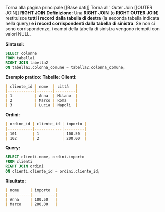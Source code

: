 Torna alla pagina principale [[Base dati]]
Torna all' Outer Join [[OUTER JOIN]]
**RIGHT JOIN**
**Definizione:**
Una **RIGHT JOIN** (o **RIGHT OUTER JOIN**) restituisce **tutti i record dalla tabella di destra** (la seconda tabella indicata nella query) **e i record corrispondenti dalla tabella di sinistra**. Se non ci sono corrispondenze, i campi della tabella di sinistra vengono riempiti con valori NULL.

**Sintassi:**
```sql
SELECT colonne
FROM tabella1
RIGHT JOIN tabella2
ON tabella1.colonna_comune = tabella2.colonna_comune;
```

**Esempio pratico:**
**Tabelle:**
**Clienti:**
```markdown
| cliente_id | nome  | città   |
|------------|-------|---------|
| 1          | Anna  | Milano  |
| 2          | Marco | Roma    |
| 3          | Lucia | Napoli  |
```

**Ordini:**
```markdown
| ordine_id | cliente_id | importo |
|-----------|------------|---------|
| 101       | 1          | 100.50  |
| 102       | 2          | 200.00  |
```

**Query:**
```sql
SELECT clienti.nome, ordini.importo
FROM clienti
RIGHT JOIN ordini
ON clienti.cliente_id = ordini.cliente_id;
```

**Risultato:**
```markdown
| nome     | importo  |
|----------|----------|
| Anna     | 100.50   |
| Marco    | 200.00   |
```